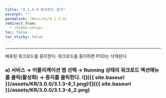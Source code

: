 ```yaml
---
title: "4.1.3-4 워크로드 중지"
excerpt: ""
permalink: /docs/ko/4.1.3.4/
redirect_from:
  - /theme-setup/
toc: false
toc_sticky: false
---
```


---
배포된 워크로드를 중지한다. 워크로드를 중지하면 POD는 삭제된다.

### a\) 서비스 → 어플리케이션 맵 선택 → Running 상태의 워크로드 액션메뉴를 클릭\(활성화\) → 중지를 클릭한다. ![]({{ site.baseurl }}/assets/KR/3.0.0/3.1.3-4_1.png)![]({{ site.baseurl }}/assets/KR/3.0.0/3.1.3-4_2.png)
